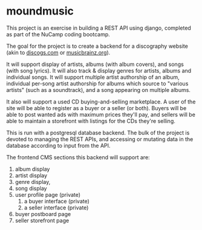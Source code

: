# moundmusic

This project is an exercise in building a REST API using django, completed as
part of the NuCamp coding bootcamp.

The goal for the project is to create a backend for a discography
website (akin to [discogs.com](https://discogs.com/) or
[musicbrainz.org](https://musicbrainz.org/)).

It will support display of artists, albums (with album covers), and songs
(with song lyrics). It will also track & display genres for artists, albums
and individual songs. It will support multiple artist authorship of an album,
individual per-song artist authorship for albums which source to "various
artists" (such as a soundtrack), and a song appearing on multiple albums.

It also will support a used CD buying-and-selling marketplace. A user of the
site will be able to register as a buyer or a seller (or both). Buyers will be
able to post wanted ads with maximum prices they'll pay, and sellers will be
able to maintain a storefront with listings for the CDs they're selling.

This is run with a postgresql database backend. The bulk of the project is
devoted to managing the REST APIs, and accessing or mutating data in the
database according to input from the API.

The frontend CMS sections this backend will support are:

1. album display
1. artist display
1. genre display,
1. song display
1. user profile page (private)
    1. a buyer interface (private)
    1. a seller interface (private)
1. buyer postboard page
1. seller storefront page
